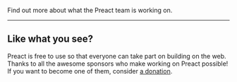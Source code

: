 Find out more about what the Preact team is working on.

<div><blog-overview></blog-overview></div>

<div>
  <hr />
  <h2>Like what you see?</h2>
  <p>
    Preact is free to use so that everyone can take part on building on
    the web. Thanks to all the awesome sponsors who make working on Preact
    possible! If you want to become one of them, consider
    <a href="https://opencollective.com/preact">a donation</a>.
  </p>
</div>
